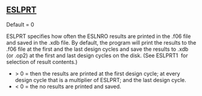 ## [ESLPRT](https://help.hexagonmi.com/bundle/MSC_Nastran_2022.4/page/Nastran_Combined_Book/qrg/parameters/TOC.ESLPRT.xhtml)

Default = 0

ESLPRT specifies how often the ESLNRO results are printed in the .f06 file and saved in the .xdb file. By default, the program will print the results to the .f06 file at the first and the last design cycles and save the results to .xdb (or .op2) at the first and last design cycles on the disk. (See  ESLPRT1  for selection of result contents.)

* \> 0 = then the results are printed at the first design cycle; at every design cycle that is a multiplier of ESLPRT; and the last design cycle.
* \< 0 = the no results are printed and saved.

